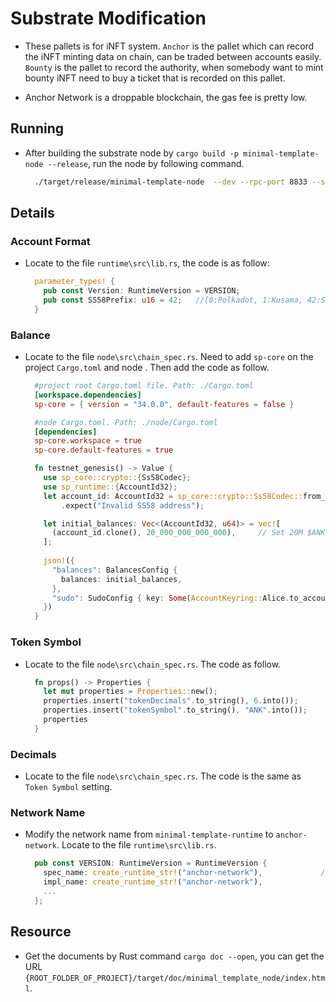 # Substrate Modification

* These pallets is for iNFT system.  `Anchor` is the pallet which can record the iNFT minting data on chain, can be traded between accounts easily. `Bounty` is the pallet to record the authority, when somebody want to mint bounty iNFT need to buy a ticket that is recorded on this pallet.

* Anchor Network is a droppable blockchain, the gas fee is pretty low.

## Running

* After building the substrate node by `cargo build -p minimal-template-node --release`, run the node by following command.

  ```BASH
    ./target/release/minimal-template-node  --dev --rpc-port 8833 --state-pruning archive
  ```

## Details

### Account Format

* Locate to the file  `runtime\src\lib.rs`, the code is as follow:

  ```RUST
    parameter_types! {
      pub const Version: RuntimeVersion = VERSION;
      pub const SS58Prefix: u16 = 42;   //[0:Polkadot, 1:Kusama, 42:Substrate]
    }
  ```

### Balance

* Locate to the file  `node\src\chain_spec.rs`. Need to add `sp-core` on the project `Cargo.toml` and node  .  Then add the code as follow.

  ```TOML
    #project root Cargo.toml file. Path: ./Cargo.toml
    [workspace.dependencies]
    sp-core = { version = "34.0.0", default-features = false }
  ```

  ```TOML
    #node Cargo.toml. Path: ./node/Cargo.toml
    [dependencies]
    sp-core.workspace = true
    sp-core.default-features = true
  ```

  ```RUST
    fn testnet_genesis() -> Value {
      use sp_core::crypto::{Ss58Codec};
      use sp_runtime::{AccountId32};
      let account_id: AccountId32 = sp_core::crypto::Ss58Codec::from_ss58check("5FQmGPk7qGBmU3K6kDfMSBiUHBYq5NqXpx93KFEvDvyz5sRJ")
          .expect("Invalid SS58 address");

      let initial_balances: Vec<(AccountId32, u64)> = vec![
        (account_id.clone(), 20_000_000_000_000),     // Set 20M $ANK balance (6 decimal)
      ];
      
      json!({
        "balances": BalancesConfig {
          balances: initial_balances,
        },
        "sudo": SudoConfig { key: Some(AccountKeyring::Alice.to_account_id()) },
      })
    }
  ```

### Token Symbol

* Locate to the file  `node\src\chain_spec.rs`. The code as follow.

  ```RUST
    fn props() -> Properties {
      let mut properties = Properties::new();
      properties.insert("tokenDecimals".to_string(), 6.into());
      properties.insert("tokenSymbol".to_string(), "ANK".into());
      properties
    }
  ```

### Decimals

* Locate to the file  `node\src\chain_spec.rs`. The code is the same as `Token Symbol` setting.

### Network Name

* Modify the network name from `minimal-template-runtime` to `anchor-network`. Locate to the file  `runtime\src\lib.rs`.

  ```Rust
    pub const VERSION: RuntimeVersion = RuntimeVersion {
      spec_name: create_runtime_str!("anchor-network"),             //default, minimal-template-runtime
      impl_name: create_runtime_str!("anchor-network"),
      ...
    };
  ```

## Resource

* Get the documents by Rust command `cargo doc --open`, you can get the URL `{ROOT_FOLDER_OF_PROJECT}/target/doc/minimal_template_node/index.html`.